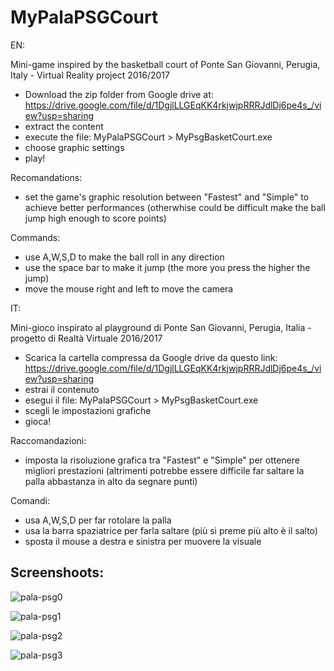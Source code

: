 # MyPalaPSGCourt
EN:

Mini-game inspired by the basketball court of Ponte San Giovanni, Perugia, Italy - Virtual Reality project 2016/2017


- Download the zip folder from Google drive at: https://drive.google.com/file/d/1DgjlLLGEqKK4rkjwjpRRRJdlDj6pe4s_/view?usp=sharing
- extract the content
- execute the file: MyPalaPSGCourt > MyPsgBasketCourt.exe
- choose graphic settings
- play!

Recomandations: 
- set the game's graphic resolution between "Fastest" and "Simple" to achieve better performances (otherwhise could be difficult make the ball jump high enough to score points)

Commands:
- use A,W,S,D to make the ball roll in any direction
- use the space bar to make it jump (the more you press the higher the jump) 
- move the mouse right and left to move the camera

IT:

Mini-gioco inspirato al playground di Ponte San Giovanni, Perugia, Italia - progetto di Realtà Virtuale 2016/2017

- Scarica la cartella compressa da Google drive da questo link: https://drive.google.com/file/d/1DgjlLLGEqKK4rkjwjpRRRJdlDj6pe4s_/view?usp=sharing
- estrai il contenuto
- esegui il file: MyPalaPSGCourt > MyPsgBasketCourt.exe
- scegli le impostazioni grafiche
- gioca!

Raccomandazioni:
- imposta la risoluzione grafica tra "Fastest" e "Simple" per ottenere migliori prestazioni (altrimenti potrebbe essere difficile far saltare la palla abbastanza in alto da segnare punti)

Comandi:
- usa A,W,S,D per far rotolare la palla
- usa la barra spaziatrice per farla saltare (più si preme più alto è il salto)
- sposta il mouse a destra e sinistra per muovere la visuale

Screenshoots:
--------------------------------------------------------------------------------

![pala-psg0](https://user-images.githubusercontent.com/48380612/112008257-9b456800-8b25-11eb-814d-c6faf68ffd7d.PNG)



![pala-psg1](https://user-images.githubusercontent.com/48380612/112008289-a1d3df80-8b25-11eb-81d9-94a79a6f36c6.PNG)

![pala-psg2](https://user-images.githubusercontent.com/48380612/112008877-2e7e9d80-8b26-11eb-866b-a3278c850c35.PNG)

![pala-psg3](https://user-images.githubusercontent.com/48380612/112008899-33435180-8b26-11eb-8026-eb14c94ac93a.PNG)


